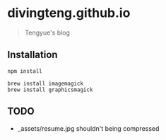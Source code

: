 # divingteng.github.io

> Tengyue's blog

## Installation

    npm install

    brew install imagemagick
    brew install graphicsmagick

## TODO

* _assets/resume.jpg shouldn't being compressed
